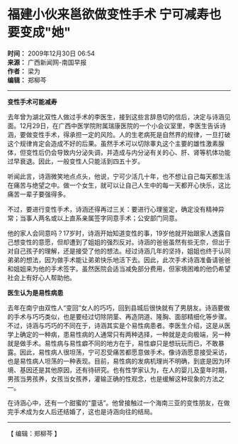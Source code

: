# 福建小伙来邕欲做变性手术 宁可减寿也要变成"她"

**时间：** 2009年12月30日 06:54  
**来源：** 广西新闻网-南国早报  
**作者：** 梁为  
**编辑：** 郑柳芩  

---

**变性手术可能减寿**

去年曾为湖北双性人做过手术的李医生，接到这些言辞恳切的信后，决定与诗涵见面。12月29日，在广西中医学院附属瑞康医院的一个小会议室里，李医生告诉诗涵，要做变性手术，得承担一定的风险。人的生老病死是自然界的规律，一旦打破这个规律肯定会造成不好的后果。虽然手术可以切除睾丸这个主要的雄性激素腺体，但变性后仍会导致内分泌失调，并造成与内分泌有关的心、肝、肾等机体功能过早衰退。因此，一般变性人只能活到四五十岁。

听闻此言，诗涵微笑地点点头，他说，宁可少活几十年，也不想让自己每天都生活在痛苦与绝望之中。做一个女生，就可以让自己人生中的每一天都开心快乐，这比痛苦一辈子要强得多。

不过，要进行变性手术，诗涵还得再过三关：要进行心理鉴定，确定没有精神异常；当事人两名或以上直系亲属签字同意手术；公安部门同意。

他的家人会同意吗？17岁时，诗涵开始知道变性的事，19岁他就开始跟家人透露自己想变性的意愿，但却遭到了姐姐的强烈反对。诗涵的爸爸虽然有些无奈，但出于对自己孩子的理解，还是接受了他的想法。经过诗涵几年的坚持，姐姐也终于认同弟弟的想法，因为做手术能让弟弟快乐地活下去。因此，此次手术诗涵准备请爸爸和姐姐来为他的手术签字。虽然医院会适当减免部分费用，但家境困难的他仍希望社会上有好心人帮助他。

**医生认为是易性病患**

去年在南宁由双性人“变回”女人的巧巧，回到县城后很快就有了男朋友。诗涵要做的手术与巧巧类似，也是要经过切除阴茎、再造阴道、隆胸、面部精细化等步骤。不过，诗涵与巧巧的不同在于，诗涵其实是个易性病患者。李医生介绍，这是从医学上确定的一种病，患易性病的人通常只有两种选择，一种就是走向极端，另一种就是做手术。易性病与易性癖不同的地方在于，易性癖只是想玩玩而已，不敢暴露。因此，易性病人很坦荡，宁可忍受痛苦都愿意做手术。像诗涵愿意接受采访，也是易性病人坦荡的一种表现。目前，易性病的发病机理尚不明确，到底是因为环境、基因还是其他原因，还有待研究。也有性学家认为，在人的婴儿及童年时期，男孩当男孩养，女孩当女孩养，灌输正确的性观念，也是缓解这种现象的方法之一。

在诗涵心中，还有一个甜蜜的“童话”。他曾接触过一个海南三亚的变性朋友，在做完手术成为女人后还结婚了，这也是诗涵向往的结局。

---

【 编辑：郑柳芩 】